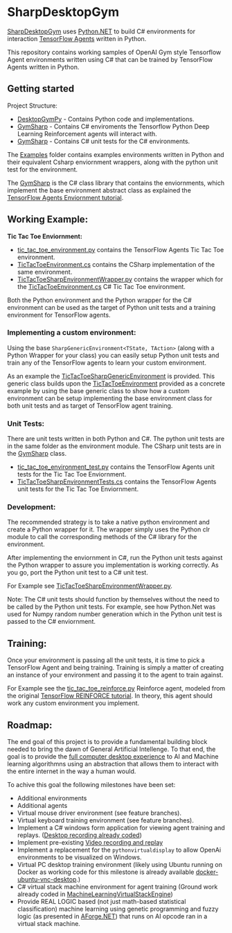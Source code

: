 # SharpDesktopGym

[SharpDesktopGym](https://github.com/alexhiggins732/SharpDesktopGym) uses [Python.NET](https://pythonnet.github.io/) to build C# environments for interaction [TensorFlow Agents](https://www.tensorflow.org/agents) written in Python.

This repository contains working samples of OpenAI Gym style Tensorflow Agent environments written using C# that can be trained by TensorFlow Agents written in Python.

## Getting started

Project Structure:
- [DesktopGymPy](src/DesktopGymPy/ "DesktopGymPy") - Contains Python code and implementations.
- [GymSharp](src/GymSharp/ "GymSharp") - Contains C# enviroments the Tensorflow Python Deep Learning Reinforcement agents will interact with.
- [GymSharp](src/GymSharpTests "GymSharpTests") - Contains C# unit tests for the C# environments.


The [Examples](src/DesktopGymPy/tf_agents/environments/example "Examples") folder contains examples environments written in Python and their equivalent Csharp enviornment wrappers, along with the python unit test for the environment.

The [GymSharp](src/GymSharp "GymSharp") is the C# class library that contains the enviornments, which implement the base environment abstract class as explained the [TensorFlow Agents Enviornment tutorial](https://www.tensorflow.org/agents/tutorials/2_environments_tutorial "TensorFlow Agents Enviornment tutorial ").

## Working Example: 
**Tic Tac Toe Enviornment:**
- [tic_tac_toe_environment.py](src/DesktopGymPy/tf_agents/environments/example/tic_tac_toe_environment.py "tic_tac_toe_environment.py") contains the TensorFlow Agents Tic Tac Toe environment.
- [TicTacToeEnvironment.cs](src/GymSharp/TicTacToeSharEnvironment.cs "TicTacToeSharpEnvironment.cs") contains the CSharp implementation of the same environment.
- [TicTacToeSharpEnvironmentWrapper.py](src/DesktopGymPy/tf_agents/environments/example/tic_tac_toe_environment_test.py "TicTacToeSharpEnvironmentWrapper.py") contains the wrapper which for the [TicTacToeEnvironment.cs](src/GymSharp/TicTacToeSharEnvironment.cs "TicTacToeSharpEnvironment.cs") C# Tic Tac Toe environment.

Both the Python environment and the Python wrapper for the C# environment can be used as the target of Python unit tests and a training environment for TensorFlow agents.

### Implementing a custom environment: 

Using the base `SharpGenericEnvironment<TState, TAction>` (along with a Python Wrapper for your class) you can easily setup Python unit tests and train any of the TensorFlow agents to learn your custom environment.

As an example the [TicTacToeSharpGenericEnvironment](src/GymSharp/TicTacToeSharpGenericEnvironment.cs "TicTacToeSharpGenericEnvironment.cs") is provided. This generic class builds upon the [TicTacToeEnvironment](src/GymSharp/TicTacToeSharEnvironment.cs "TicTacToeSharpEnvironment.cs") provided as a concrete example by using the base generic class to show how a custom environment can be setup implementing the base environment class for both unit tests and as target of TensorFlow agent training.

### Unit Tests: 
There are unit tests written in both Python and C#. The python unit tests are in the same folder as the environment module. The CSharp unit tests are in the [GymSharp](src/GymSharpTests "GymSharpTests") class.
- [tic_tac_toe_environment_test.py](src/DesktopGymPy/tf_agents/environments/example/tic_tac_toe_environment_test.py "tic_tac_toe_environment_test.py") contains the TensorFlow Agents unit tests for the Tic Tac Toe Enviornment.
- [TicTacToeSharpEnvironmentTests.cs](src/GymSharpTests/TicTacToeSharpEnvironmentTests.cs") contains the TensorFlow Agents unit tests for the Tic Tac Toe Enviornment.

### Development:
The recommended strategy is to take a native python environment and create a Python wrapper for it. The wrapper simply uses the Python clr module to call the corresponding methods of the C# library for the environment.

After implementing the enviornment in C#, run the Python unit tests against the Python wrapper to assure you implementation is working correctly. As you go, port the Python unit test to a C# unit test.

For Example see [TicTacToeSharpEnvironmentWrapper.py](src/DesktopGymPy/tf_agents/environments/example/tic_tac_toe_environment_test.py "TicTacToeSharpEnvironmentWrapper.py").

Note: The C# unit tests should function by themselves without the need to be called by the Python unit tests. For example, see how Python.Net was used for Numpy random number generation which in the Python unit test is passed to the C# enviornment.

## Training:
Once your environment is passing all the unit tests, it is time to pick a TensorFlow Agent and being training. Training is simply a matter of creating an instance of your environment and passing it to the agent to train against.

For Example see the [tic_tac_toe_reinforce.py](src/DesktopGymPy/tf_agents/environments/example/tic_tac_toe_reinforce.py "tic_tac_toe_reinforce.py") Reinforce agent, modeled from the original [TensorFlow REINFORCE tutorial](https://www.tensorflow.org/agents/tutorials/6_reinforce_tutorial "TensorFlow REINFORCE tutorial"). In theory, this agent should work any custom environment you implement.

## Roadmap:

The end goal of this project is to provide a fundamental building block needed to bring the dawn of General Artificial Intellenge. To that end, the goal is to provide the [full computer desktop experience](https://github.com/alexhiggins732/CsharpMouseKeyboardDesktopLibrary) to AI and Machine learning algorithmns using an abstraction that allows them to interact with the entire internet in the way a human would.

To achive this goal the following milestones have been set:

- Additional environments
- Additional agents
- Virtual mouse driver environment (see feature branches).
- Virtual keyboard training environment (see feature branches).
- Implement a C# windows form application for viewing agent training and replays. ([Desktop recording already coded](https://github.com/alexhiggins732/CsharpMouseKeyboardDesktopLibrary))
- Implement pre-existing [Video recording and replay](https://github.com/alexhiggins732/CsharpMouseKeyboardDesktopLibrary)
- Implement a replacement for the `pythonvirtualdisplay` to allow OpenAi environments to be visualized on Windows.
- Virtual PC desktop training environment (likely using Ubuntu running on Docker as working code for this milestone is already available [docker-ubuntu-vnc-desktop](https://github.com/alexhiggins732/docker-ubuntu-vnc-desktop).)
- C# virtual stack machine environment for agent training (Ground work already coded in [MachineLearningVirtualStackEngine](https://github.com/alexhiggins732/MachineLearningVirtualStackEngine))
- Provide REAL LOGIC based (not just math-based statistical classification) machine learning using genetic programming and fuzzy logic (as presented in [AForge.NET](https://github.com/alexhiggins732/AForge.NET)) that runs on AI opcode ran in a virtual stack machine.





